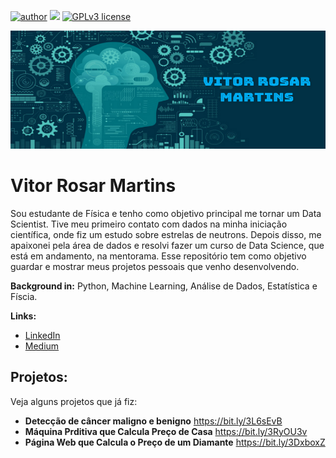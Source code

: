 [![author](https://img.shields.io/badge/author-vitor-brightgreen.svg)](https://www.linkedin.com/in/vitor-rosar-martins) [![](https://img.shields.io/badge/python-3.8+-blue.svg)](https://www.python.org/downloads/release/python-365/) [![GPLv3 license](https://img.shields.io/badge/License-MIT-blue.svg)](https://github.com/vitorrosar02/Data-Science/blob/cfffe54a8a2131702429701dc7d7a053438e7b85/LICENSE)


<p align="center">
  <img src="https://github.com/vitorrosar02/Data-Science/blob/main/istockphoto-1139874114-170667a%20(2).png" >
</p>

# Vitor Rosar Martins

Sou estudante de Física e tenho como objetivo principal me tornar um Data Scientist. Tive meu primeiro contato com dados na minha iniciação científica, onde fiz um estudo sobre estrelas de neutrons. Depois disso, me apaixonei pela área de dados e resolvi fazer um curso de Data Science, que está em andamento, na mentorama.
Esse repositório tem como objetivo guardar e mostrar meus projetos pessoais que venho desenvolvendo. 

**Background in:**  Python, Machine Learning, Análise de Dados, Estatística e Físcia.

**Links:**
* [LinkedIn](https://www.linkedin.com/in/carlosfab)
* [Medium](https://medium.com/@vitorrosar.fsc)


## Projetos:
Veja alguns projetos que já fiz:

* **Detecção de câncer maligno e benigno** https://bit.ly/3L6sEvB
* **Máquina Prditiva que Calcula Preço de Casa** https://bit.ly/3RyOU3v
* **Página Web que Calcula o Preço de um Diamante** https://bit.ly/3DxboxZ


